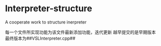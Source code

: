 # Interpreter-structure
 A cooperate work to structure inerpreter 
 
每一个文件所实现功能为该文件最新添加功能，迭代更新
越早提交的是早期版本
最终版本为##VSLInterpreter.cpp##
